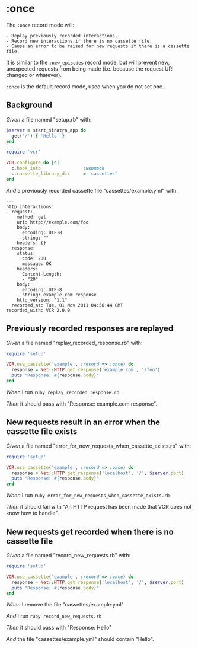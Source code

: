 # :once

The `:once` record mode will:

    - Replay previously recorded interactions.
    - Record new interactions if there is no cassette file.
    - Cause an error to be raised for new requests if there is a cassette file.

  It is similar to the `:new_episodes` record mode, but will prevent new,
  unexpected requests from being made (i.e. because the request URI changed
  or whatever).

  `:once` is the default record mode, used when you do not set one.

## Background

_Given_ a file named "setup.rb" with:

```ruby
$server = start_sinatra_app do
  get('/') { 'Hello' }
end

require 'vcr'

VCR.configure do |c|
  c.hook_into                :webmock
  c.cassette_library_dir     = 'cassettes'
end
```

_And_ a previously recorded cassette file "cassettes/example.yml" with:

```
--- 
http_interactions: 
- request: 
    method: get
    uri: http://example.com/foo
    body: 
      encoding: UTF-8
      string: ""
    headers: {}
  response: 
    status: 
      code: 200
      message: OK
    headers: 
      Content-Length: 
      - "20"
    body: 
      encoding: UTF-8
      string: example.com response
    http_version: "1.1"
  recorded_at: Tue, 01 Nov 2011 04:58:44 GMT
recorded_with: VCR 2.0.0
```

## Previously recorded responses are replayed

_Given_ a file named "replay_recorded_response.rb" with:

```ruby
require 'setup'

VCR.use_cassette('example', :record => :once) do
  response = Net::HTTP.get_response('example.com', '/foo')
  puts "Response: #{response.body}"
end
```

_When_ I run `ruby replay_recorded_response.rb`

_Then_ it should pass with "Response: example.com response".

## New requests result in an error when the cassette file exists

_Given_ a file named "error_for_new_requests_when_cassette_exists.rb" with:

```ruby
require 'setup'

VCR.use_cassette('example', :record => :once) do
  response = Net::HTTP.get_response('localhost', '/', $server.port)
  puts "Response: #{response.body}"
end
```

_When_ I run `ruby error_for_new_requests_when_cassette_exists.rb`

_Then_ it should fail with "An HTTP request has been made that VCR does not know how to handle".

## New requests get recorded when there is no cassette file

_Given_ a file named "record_new_requests.rb" with:

```ruby
require 'setup'

VCR.use_cassette('example', :record => :once) do
  response = Net::HTTP.get_response('localhost', '/', $server.port)
  puts "Response: #{response.body}"
end
```

_When_ I remove the file "cassettes/example.yml"

_And_ I run `ruby record_new_requests.rb`

_Then_ it should pass with "Response: Hello"

_And_ the file "cassettes/example.yml" should contain "Hello".
